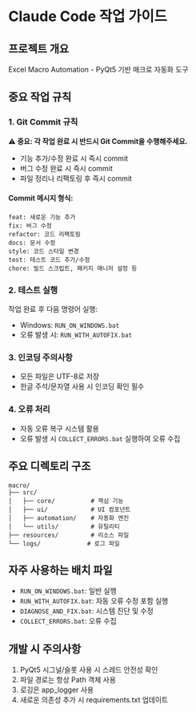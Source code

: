 # Claude Code 작업 가이드

## 프로젝트 개요
Excel Macro Automation - PyQt5 기반 매크로 자동화 도구

## 중요 작업 규칙

### 1. Git Commit 규칙
**⚠️ 중요: 각 작업 완료 시 반드시 Git Commit을 수행해주세요.**

- 기능 추가/수정 완료 시 즉시 commit
- 버그 수정 완료 시 즉시 commit
- 파일 정리나 리팩토링 후 즉시 commit

#### Commit 메시지 형식:
```
feat: 새로운 기능 추가
fix: 버그 수정
refactor: 코드 리팩토링
docs: 문서 수정
style: 코드 스타일 변경
test: 테스트 코드 추가/수정
chore: 빌드 스크립트, 패키지 매니저 설정 등
```

### 2. 테스트 실행
작업 완료 후 다음 명령어 실행:
- Windows: `RUN_ON_WINDOWS.bat`
- 오류 발생 시: `RUN_WITH_AUTOFIX.bat`

### 3. 인코딩 주의사항
- 모든 파일은 UTF-8로 저장
- 한글 주석/문자열 사용 시 인코딩 확인 필수

### 4. 오류 처리
- 자동 오류 복구 시스템 활용
- 오류 발생 시 `COLLECT_ERRORS.bat` 실행하여 오류 수집

## 주요 디렉토리 구조
```
macro/
├── src/
│   ├── core/          # 핵심 기능
│   ├── ui/            # UI 컴포넌트
│   ├── automation/    # 자동화 엔진
│   └── utils/         # 유틸리티
├── resources/         # 리소스 파일
└── logs/             # 로그 파일
```

## 자주 사용하는 배치 파일
- `RUN_ON_WINDOWS.bat`: 일반 실행
- `RUN_WITH_AUTOFIX.bat`: 자동 오류 수정 포함 실행
- `DIAGNOSE_AND_FIX.bat`: 시스템 진단 및 수정
- `COLLECT_ERRORS.bat`: 오류 수집

## 개발 시 주의사항
1. PyQt5 시그널/슬롯 사용 시 스레드 안전성 확인
2. 파일 경로는 항상 Path 객체 사용
3. 로깅은 app_logger 사용
4. 새로운 의존성 추가 시 requirements.txt 업데이트